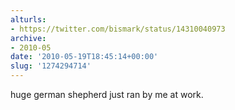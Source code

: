 ```yaml
---
alturls:
- https://twitter.com/bismark/status/14310040973
archive:
- 2010-05
date: '2010-05-19T18:45:14+00:00'
slug: '1274294714'
---
```


huge german shepherd just ran by me at work.

